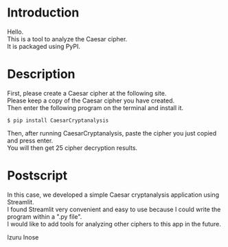 # Introduction
Hello.<br>
This is a tool to analyze the Caesar cipher.<br>
It is packaged using PyPI.<br>

# Description
First, please create a Caesar cipher at the following site.<br>
Please keep a copy of the Caesar cipher you have created.<br>
Then enter the following program on the terminal and install it.<br>

```
$ pip install CaesarCryptanalysis
```

Then, after running CaesarCryptanalysis, paste the cipher you just copied and press enter.<br>
You will then get 25 cipher decryption results.<br>

# Postscript
In this case, we developed a simple Caesar cryptanalysis application using Streamlit.<br>
I found Streamlit very convenient and easy to use because I could write the program within a ".py file".<br>
I would like to add tools for analyzing other ciphers to this app in the future.<br>

Izuru Inose
